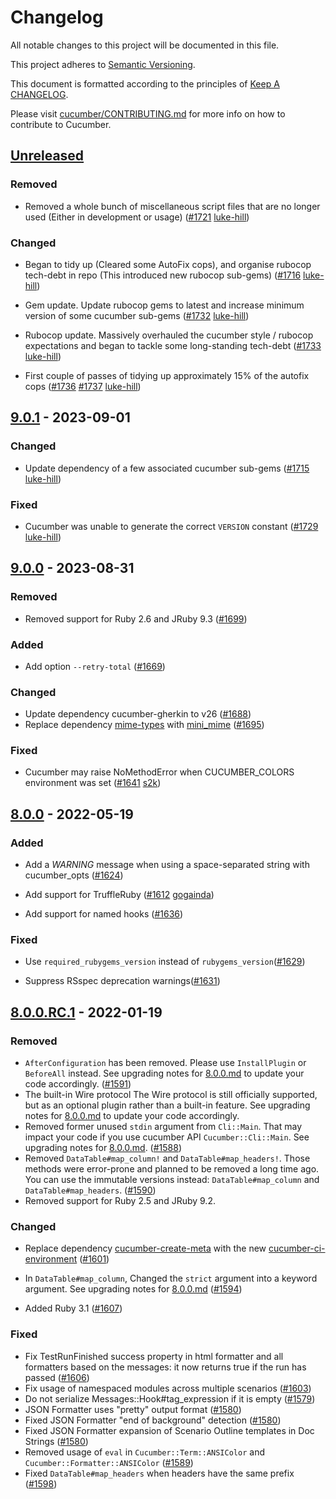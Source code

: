 # Changelog

All notable changes to this project will be documented in this file.

This project adheres to [Semantic Versioning](http://semver.org).

This document is formatted according to the principles of [Keep A CHANGELOG](http://keepachangelog.com).

Please visit [cucumber/CONTRIBUTING.md](https://github.com/cucumber/cucumber/blob/master/CONTRIBUTING.md) for more info on how to contribute to Cucumber.

## [Unreleased]
### Removed
- Removed a whole bunch of miscellaneous script files that are no longer used (Either in development or usage) ([#1721](https://github.com/cucumber/cucumber-ruby/pull/1721) [luke-hill](https://github.com/luke-hill))

### Changed
- Began to tidy up (Cleared some AutoFix cops), and organise rubocop tech-debt in repo (This introduced new rubocop sub-gems) ([#1716](https://github.com/cucumber/cucumber-ruby/pull/1716) [luke-hill](https://github.com/luke-hill))

- Gem update. Update rubocop gems to latest and increase minimum version of some cucumber sub-gems ([#1732](https://github.com/cucumber/cucumber-ruby/pull/1732) [luke-hill](https://github.com/luke-hill))

- Rubocop update. Massively overhauled the cucumber style / rubocop expectations and began to tackle some long-standing tech-debt ([#1733](https://github.com/cucumber/cucumber-ruby/pull/1733) [luke-hill](https://github.com/luke-hill))

- First couple of passes of tidying up approximately 15% of the autofix cops
([#1736](https://github.com/cucumber/cucumber-ruby/pull/1736) [#1737](https://github.com/cucumber/cucumber-ruby/pull/1737) [luke-hill](https://github.com/luke-hill))

## [9.0.1] - 2023-09-01
### Changed
- Update dependency of a few associated cucumber sub-gems ([#1715](https://github.com/cucumber/cucumber-ruby/pull/1715) [luke-hill](https://github.com/luke-hill))

### Fixed
- Cucumber was unable to generate the correct `VERSION` constant ([#1729](https://github.com/cucumber/cucumber-ruby/pull/1729) [luke-hill](https://github.com/luke-hill))

## [9.0.0] - 2023-08-31
### Removed
- Removed support for Ruby 2.6 and JRuby 9.3 ([#1699](https://github.com/cucumber/cucumber-ruby/pull/1699))

### Added
- Add option `--retry-total` ([#1669](https://github.com/cucumber/cucumber-ruby/pull/1669))

### Changed
- Update dependency cucumber-gherkin to v26 ([#1688](https://github.com/cucumber/cucumber-ruby/pull/1688))
- Replace dependency [mime-types](https://rubygems.org/gems/mime-types)
with [mini_mime](https://rubygems.org/gems/mini_mime)
([#1695](https://github.com/cucumber/cucumber-ruby/pull/1695))

### Fixed
- Cucumber may raise NoMethodError when CUCUMBER_COLORS environment was set ([#1641](https://github.com/cucumber/cucumber-ruby/pull/1641/) [s2k](https://github.com/s2k))

## [8.0.0] - 2022-05-19
### Added
- Add a _WARNING_ message when using a space-separated string with cucumber_opts
([#1624](https://github.com/cucumber/cucumber-ruby/pull/1624))

- Add support for TruffleRuby
([#1612](https://github.com/cucumber/cucumber-ruby/pull/1612)
[gogainda](https://github.com/gogainda))

- Add support for named hooks
([#1636](https://github.com/cucumber/cucumber-ruby/pull/1636))

### Fixed
- Use `required_rubygems_version` instead of `rubygems_version`([#1629](https://github.com/cucumber/cucumber-ruby/pull/1629))

- Suppress RSspec deprecation warnings([#1631](https://github.com/cucumber/cucumber-ruby/pull/1631))

## [8.0.0.RC.1] - 2022-01-19
### Removed
- `AfterConfiguration` has been removed. Please use `InstallPlugin` or `BeforeAll` instead.
  See upgrading notes for [8.0.0.md](upgrading_notes/8.0.0.md#upgrading-to-800) to update your code accordingly.
  ([#1591](https://github.com/cucumber/cucumber-ruby/pull/1591))
- The built-in Wire protocol
  The Wire protocol is still officially supported, but as an optional plugin rather
  than a built-in feature. See upgrading notes for [8.0.0.md](upgrading_notes/8.0.0.md#upgrading-to-800) to update your code accordingly.
- Removed former unused `stdin` argument from `Cli::Main`. That may impact your code
  if you use cucumber API `Cucumber::Cli::Main`. See upgrading notes for [8.0.0.md](upgrading_notes/8.0.0.md#upgrading-to-800).
  ([#1588](https://github.com/cucumber/cucumber-ruby/pull/1588))
- Removed `DataTable#map_column!` and `DataTable#map_headers!`.
  Those methods were error-prone and planned to be removed a long time ago. You
  can use the immutable versions instead: `DataTable#map_column` and
  `DataTable#map_headers`.
  ([#1590](https://github.com/cucumber/cucumber-ruby/pull/1590))
- Removed support for Ruby 2.5 and JRuby 9.2.

### Changed
- Replace dependency [cucumber-create-meta](https://rubygems.org/gems/cucumber-create-meta)
  with the new [cucumber-ci-environment](https://rubygems.org/gems/cucumber-ci-environment)
  ([#1601](https://github.com/cucumber/cucumber-ruby/pull/1601))

- In `DataTable#map_column`, Changed the `strict` argument into a keyword argument.
  See upgrading notes for [8.0.0.md](upgrading_notes/8.0.0.md#upgrading-to-800)
  ([#1594](https://github.com/cucumber/cucumber-ruby/pull/1594))

- Added Ruby 3.1 ([#1607](https://github.com/cucumber/cucumber-ruby/pull/1607))

### Fixed
- Fix TestRunFinished success property in html formatter and all formatters
  based on the messages: it now returns true if the run has passed
  ([#1606](https://github.com/cucumber/cucumber-ruby/pull/1606))
- Fix usage of namespaced modules across multiple scenarios
  ([#1603](https://github.com/cucumber/cucumber-ruby/pull/1603))
- Do not serialize Messages::Hook#tag_expression if it is empty
  ([#1579](https://github.com/cucumber/cucumber-ruby/pull/1579))
- JSON Formatter uses "pretty" output format
  ([#1580](https://github.com/cucumber/cucumber-ruby/pull/1580))
- Fixed JSON Formatter "end of background" detection
  ([#1580](https://github.com/cucumber/cucumber-ruby/pull/1580))
- Fixed JSON Formatter expansion of Scenario Outline templates in Doc Strings
  ([#1580](https://github.com/cucumber/cucumber-ruby/pull/1580))
- Removed usage of `eval` in `Cucumber::Term::ANSIColor` and `Cucumber::Formatter::ANSIColor`
  ([#1589](https://github.com/cucumber/cucumber-ruby/pull/1589))
- Fixed `DataTable#map_headers` when headers have the same prefix
  ([#1598](https://github.com/cucumber/cucumber-ruby/pull/1598))

[Unreleased]: https://github.com/cucumber/cucumber-ruby/compare/v9.0.1...HEAD
[9.0.1]: https://github.com/cucumber/cucumber-ruby/compare/v9.0.0...v9.0.1
[9.0.0]: https://github.com/cucumber/cucumber-ruby/compare/v8.0.0...v9.0.0
[8.0.0]: https://github.com/cucumber/cucumber-ruby/compare/v8.0.0.RC.1...v8.0.0
[8.0.0.RC.1]: https://github.com/cucumber/cucumber-ruby/compare/v7.1.0...v8.0.0.RC.1
